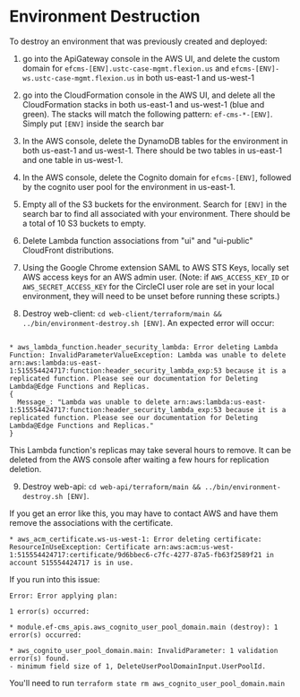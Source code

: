 # Environment Destruction

To destroy an environment that was previously created and deployed:

1. go into the ApiGateway console in the AWS UI, and delete the custom domain for `efcms-[ENV].ustc-case-mgmt.flexion.us` and `efcms-[ENV]-ws.ustc-case-mgmt.flexion.us` in both us-east-1 and us-west-1

2. go into the CloudFormation console in the AWS UI, and delete all the CloudFormation stacks in both us-east-1 and us-west-1 (blue and green).  The stacks will match the following pattern: `ef-cms-*-[ENV]`.  Simply put `[ENV]` inside the search bar

3. In the AWS console, delete the DynamoDB tables for the environment in both us-east-1 and us-west-1. There should be two tables in us-east-1 and one table in us-west-1.

4. In the AWS console, delete the Cognito domain for `efcms-[ENV]`, followed by the cognito user pool for the environment in us-east-1.

5. Empty all of the S3 buckets for the environment. Search for `[ENV]` in the search bar to find all associated with your environment.  There should be a total of 10 S3 buckets to empty.

6. Delete Lambda function associations from "ui" and "ui-public" CloudFront distributions.

7. Using the Google Chrome extension SAML to AWS STS Keys, locally set AWS access keys for an AWS admin user. (Note: if `AWS_ACCESS_KEY_ID` or `AWS_SECRET_ACCESS_KEY` for the CircleCI user role are set in your local environment, they will need to be unset before running these scripts.)

8. Destroy web-client: `cd web-client/terraform/main && ../bin/environment-destroy.sh [ENV]`. An expected error will occur:
```* module.environment.aws_lambda_function.header_security_lambda (destroy): 1 error(s) occurred:

* aws_lambda_function.header_security_lambda: Error deleting Lambda Function: InvalidParameterValueException: Lambda was unable to delete arn:aws:lambda:us-east-1:515554424717:function:header_security_lambda_exp:53 because it is a replicated function. Please see our documentation for Deleting Lambda@Edge Functions and Replicas.
{
  Message_: "Lambda was unable to delete arn:aws:lambda:us-east-1:515554424717:function:header_security_lambda_exp:53 because it is a replicated function. Please see our documentation for Deleting Lambda@Edge Functions and Replicas."
}
```
This Lambda function's replicas may take several hours to remove. It can be deleted from the AWS console after waiting a few hours for replication deletion.

9. Destroy web-api: `cd web-api/terraform/main && ../bin/environment-destroy.sh [ENV]`.  

If you get an error like this, you may have to contact AWS and have them remove the associations with the certificate.

```
* aws_acm_certificate.ws-us-west-1: Error deleting certificate: ResourceInUseException: Certificate arn:aws:acm:us-west-1:515554424717:certificate/9d6bbec6-c7fc-4277-87a5-fb63f2589f21 in account 515554424717 is in use.
```

If you run into this issue:

```
Error: Error applying plan:

1 error(s) occurred:

* module.ef-cms_apis.aws_cognito_user_pool_domain.main (destroy): 1 error(s) occurred:

* aws_cognito_user_pool_domain.main: InvalidParameter: 1 validation error(s) found.
- minimum field size of 1, DeleteUserPoolDomainInput.UserPoolId.
```

You'll need to run `terraform state rm aws_cognito_user_pool_domain.main`